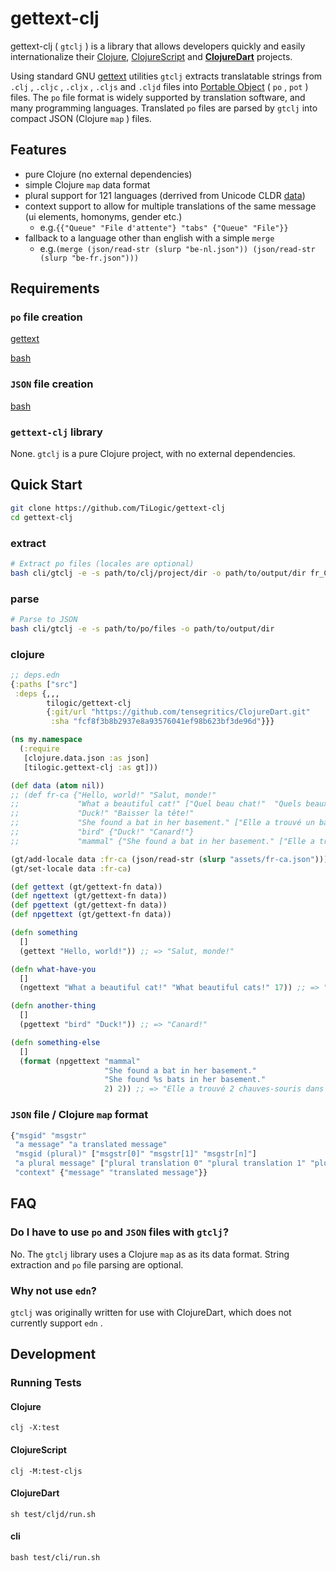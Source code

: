 # gettext-clj

gettext-clj ( `gtclj` ) is a library that allows developers quickly and easily internationalize their [Clojure](https://github.com/clojure/clojure), [ClojureScript](https://github.com/clojure/clojurescript) and **[ClojureDart](https://github.com/Tensegritics/ClojureDart)** projects.

Using standard GNU [gettext](https://www.gnu.org/software/gettext/manual/gettext.html) utilities `gtclj` extracts translatable strings from `.clj` , `.cljc` , `.cljx` , `.cljs` and `.cljd` files into [Portable Object](https://www.gnu.org/software/gettext/manual/gettext.html#PO-Files) ( `po` , `pot` ) files. The `po` file format is widely supported by translation software, and many programming languages. Translated `po` files are parsed by `gtclj` into compact JSON (Clojure `map` ) files.

## Features

* pure Clojure (no external dependencies)
* simple Clojure `map` data format
* plural support for 121 languages (derrived from Unicode CLDR [data](https://unicode-org.github.io/cldr-staging/charts/41/supplemental/language_plural_rules.html))
* context support to allow for multiple translations of the same message (ui elements, homonyms, gender etc.)
  * e.g.`{{"Queue" "File d'attente"} "tabs" {"Queue" "File"}}`
* fallback to a language other than english with a simple `merge`
  * e.g.`(merge (json/read-str (slurp "be-nl.json")) (json/read-str (slurp "be-fr.json")))`

## Requirements

### `po` file creation

[gettext](https://www.gnu.org/software/gettext/)

[bash](https://www.gnu.org/software/bash/)

### `JSON` file creation

[bash](https://www.gnu.org/software/bash/)

### `gettext-clj` library

None. `gtclj` is a pure Clojure project, with no external dependencies.

## Quick Start

```bash
git clone https://github.com/TiLogic/gettext-clj
cd gettext-clj
```

### extract

```bash
# Extract po files (locales are optional)
bash cli/gtclj -e -s path/to/clj/project/dir -o path/to/output/dir fr_CA fr_FR de_DE
```

### parse

```bash
# Parse to JSON
bash cli/gtclj -e -s path/to/po/files -o path/to/output/dir
```

### clojure

```clojure
;; deps.edn
{:paths ["src"]
 :deps {,,,
        tilogic/gettext-clj
        {:git/url "https://github.com/tensegritics/ClojureDart.git"
         :sha "fcf8f3b8b2937e8a93576041ef98b623bf3de96d"}}}
```

```clojure
(ns my.namespace
  (:require
   [clojure.data.json :as json]
   [tilogic.gettext-clj :as gt]))

(def data (atom nil))
;; (def fr-ca {"Hello, world!" "Salut, monde!"
;;             "What a beautiful cat!" ["Quel beau chat!"  "Quels beaux chats!"]
;;             "Duck!" "Baisser la tête!"
;;             "She found a bat in her basement." ["Elle a trouvé un bâton de baseball dans son sous-sol." "Elle a trouvé des bâtons de baseball dans son sous-sol."]
;;             "bird" {"Duck!" "Canard!"}
;;             "mammal" {"She found a bat in her basement." ["Elle a trouvé une chauve-souris dans son sous-sol." "Elle a trouvé %s chauves-souris dans son sous-sol."]}})

(gt/add-locale data :fr-ca (json/read-str (slurp "assets/fr-ca.json")))
(gt/set-locale data :fr-ca)

(def gettext (gt/gettext-fn data))
(def ngettext (gt/gettext-fn data))
(def pgettext (gt/gettext-fn data))
(def npgettext (gt/gettext-fn data))

(defn something
  []
  (gettext "Hello, world!")) ;; => "Salut, monde!"

(defn what-have-you
  []
  (ngettext "What a beautiful cat!" "What beautiful cats!" 17)) ;; => "Quels beaux chats!"

(defn another-thing
  []
  (pgettext "bird" "Duck!")) ;; => "Canard!"

(defn something-else
  []
  (format (npgettext "mammal"
                     "She found a bat in her basement."
                     "She found %s bats in her basement."
                     2) 2)) ;; => "Elle a trouvé 2 chauves-souris dans son sous-sol."
```

### `JSON` file / Clojure `map` format

```clojure
{"msgid" "msgstr"
 "a message" "a translated message"
 "msgid (plural)" ["msgstr[0]" "msgstr[1]" "msgstr[n]"]
 "a plural message" ["plural translation 0" "plural translation 1" "plural translation n"]
 "context" {"message" "translated message"}}
```

## FAQ

### Do I have to use `po` and `JSON` files with `gtclj`?

No. The `gtclj` library uses a Clojure `map` as as its data format. String extraction and `po` file parsing are optional.

### Why not use `edn`?

`gtclj` was originally written for use with ClojureDart, which does not currently support `edn` .

## Development

### Running Tests

#### Clojure

 `clj -X:test`

#### ClojureScript

 `clj -M:test-cljs`

#### ClojureDart

 `sh test/cljd/run.sh`

#### cli

 `bash test/cli/run.sh`
